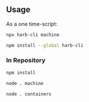## Usage

As a one time-script:

```sh
npx harb-cli machine
```

```sh
npm install --global harb-cli
```

### In Repository

```sh
npm install
```

```sh
node . machine
```

```sh
node . containers
```